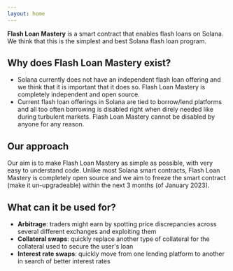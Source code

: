 ```yaml
---
layout: home
---
```


**Flash Loan Mastery** is a smart contract that enables flash loans on Solana.  We think that this is the simplest and best Solana flash loan program.

## Why does Flash Loan Mastery exist?

- Solana currently does not have an independent flash loan offering and we think that it is important that it does so.  Flash Loan Mastery is completely independent and open source.
- Current flash loan offerings in Solana are tied to borrow/lend platforms and all too often borrowing is disabled right when direly needed like during turbulent markets.  Flash Loan Mastery cannot be disabled by anyone for any reason.

## Our approach

Our aim is to make Flash Loan Mastery as simple as possible, with very easy to understand code.  Unlike most Solana smart contracts, Flash Loan Mastery is completely open source and we aim to freeze the smart contract (make it un-upgradeable) within the next 3 months (of January 2023).

## What can it be used for?

- **Arbitrage**: traders might earn by spotting price discrepancies across several different exchanges and exploiting them
- **Collateral swaps**: quickly replace another type of collateral for the collateral used to secure the user's loan
- **Interest rate swaps**: quickly move from one lending platform to another in search of better interest rates